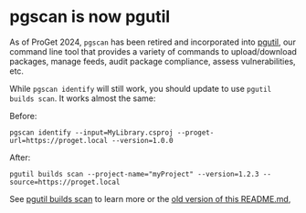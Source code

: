 # pgscan is now pgutil

As of ProGet 2024, `pgscan` has been retired and incorporated into [pgutil](https://docs.inedo.com/docs/proget/api/pgutil), our command line tool that provides a variety of commands to upload/download packages, manage feeds, audit package compliance, assess vulnerabilities, etc. 

While `pgscan identify` will still work, you should update to use `pgutil builds scan`. It works almost the same: 

Before:
```
pgscan identify --input=MyLibrary.csproj --proget-url=https://proget.local --version=1.0.0
```

After:
```
pgutil builds scan --project-name="myProject" --version=1.2.3 --source=https://proget.local
```


See [pgutil builds scan](https://docs.inedo.com/docs/proget/api/sca/builds/scan) to learn more or the [old version of this README.md](https://github.com/Inedo/pgscan/blob/b7ea10a293a9d16162c18270747d8a8f7f148db3/README.md),
